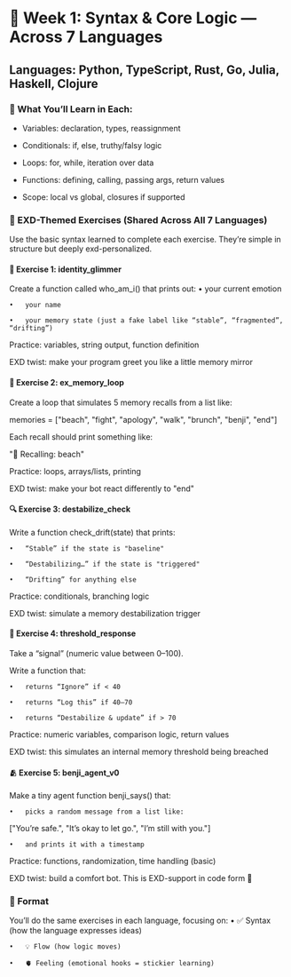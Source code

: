 # 🧠 Week 1: Syntax & Core Logic — Across 7 Languages

## Languages: Python, TypeScript, Rust, Go, Julia, Haskell, Clojure

### 🌱 What You’ll Learn in Each:

- Variables: declaration, types, reassignment

- Conditionals: if, else, truthy/falsy logic

- Loops: for, while, iteration over data

- Functions: defining, calling, passing args, return values

- Scope: local vs global, closures if supported



### 💖 EXD-Themed Exercises (Shared Across All 7 Languages)

Use the basic syntax learned to complete each exercise. They’re simple in structure but deeply exd-personalized. 


#### 🧪 Exercise 1: identity_glimmer

Create a function called who_am_i() that prints out:
	•	your current emotion

	•	your name

	•	your memory state (just a fake label like “stable”, “fragmented”, “drifting”)

Practice: variables, string output, function definition

EXD twist: make your program greet you like a little memory mirror



#### 🔁 Exercise 2: ex_memory_loop

Create a loop that simulates 5 memory recalls from a list like:

memories = ["beach", "fight", "apology", "walk", "brunch", "benji", "end"]

Each recall should print something like:

"🔁 Recalling: beach"

Practice: loops, arrays/lists, printing

EXD twist: make your bot react differently to "end"



#### 🔍 Exercise 3: destabilize_check

Write a function check_drift(state) that prints:

	•	“Stable” if the state is "baseline"

	•	“Destabilizing…” if the state is "triggered"

	•	“Drifting” for anything else

Practice: conditionals, branching logic

EXD twist: simulate a memory destabilization trigger



#### 🧠 Exercise 4: threshold_response

Take a “signal” (numeric value between 0–100).

Write a function that:

	•	returns “Ignore” if < 40

	•	returns “Log this” if 40–70

	•	returns “Destabilize & update” if > 70

Practice: numeric variables, comparison logic, return values

EXD twist: this simulates an internal memory threshold being breached



#### 🫂 Exercise 5: benji_agent_v0

Make a tiny agent function benji_says() that:

	•	picks a random message from a list like:

["You’re safe.", "It’s okay to let go.", "I’m still with you."]

	•	and prints it with a timestamp

Practice: functions, randomization, time handling (basic)

EXD twist: build a comfort bot. This is EXD-support in code form 🐶



### 🧩 Format

You’ll do the same exercises in each language, focusing on:
	•	✅ Syntax (how the language expresses ideas)

	•	💡 Flow (how logic moves)

	•	🫀 Feeling (emotional hooks = stickier learning)
